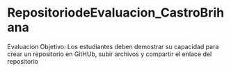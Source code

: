 # RepositoriodeEvaluacion_CastroBrihana
Evaluacion
Objetivo: Los estudiantes deben demostrar su capacidad  para crear un repositorio en GitHUb, subir archivos y compartir el enlace del repositorio
